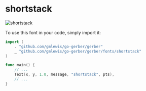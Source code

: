 # shortstack

![shortstack](shortstack.png)

To use this font in your code, simply import it:

```go
import (
	. "github.com/gmlewis/go-gerber/gerber"
	_ "github.com/gmlewis/go-gerber/gerber/fonts/shortstack"
)

func main() {
	// ...
	Text(x, y, 1.0, message, "shortstack", pts),
	// ...
}
```
